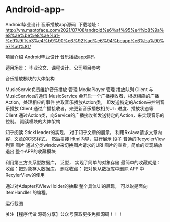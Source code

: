 # Android-app-
Android毕业设计 音乐播放app源码
​
下载地址：
http://ym.maptoface.com/2021/07/08/android%e6%af%95%e4%b8%9a%e8%ae%be%e8%ae%a1-%e9%9f%b3%e4%b9%90%e6%92%ad%e6%94%beapp%e6%ba%90%e7%a0%81/

项目介绍
Android毕业设计 音乐播放app源码

适用场景：
毕业论文、课程设计、公司项目参考

音乐播放模块的大体架构

MusicServie负责维护音乐播放
管理 MediaPlayer
管理 播放队列
Client 与 MusicService的通讯
MusicService 会开启一个广播接收者，根据相应的广播Action，处理相应的事件
抽取音乐播放Action类， 即发送特定的Action来控制音乐播放
Client 通过广播接收者，来更新音乐播放相关UI : 进度、播放状态等
Client 通过Action类，向Service的广播接收者发送特定的Action，来实现音乐的控制。
阅读模块的大体架构

知乎阅读
StickHeader的实现，
对于知乎文章的展示， 利用RxJava请求文章内容，文章的CSS样式， 然后拼接 Html内容，进行展示
段子
普通的RecyclerView列表
图片
通过分类window来切换图片请求的URI
图片的查看，简单的实现缩放退出
整个APP的收藏模块

利用第三方关系型数据库， 泛型， 实现了简单的对象存储
最简单的收藏就是： 收藏：把对象存入数据库， 删除收藏： 把对象从数据库中删除
APP 中RecylerView的使用

通过对Adapter和ViewHolder的抽取
整个具体UI的展现， 可以说是面向 ItemHandler 的编程。

运行截图
         

关注【程序代做 源码分享】公众号获取更多免费源码！！！


​

